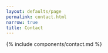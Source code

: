 ```yaml
---
layout: defaults/page
permalink: contact.html
narrow: true
title: Contact
---
```


{% include components/contact.md %}


